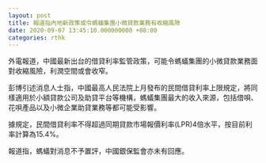 ```yaml
---
layout: post
title: 報道指內地新政策或令螞蟻集團小微貸款業務有收縮風險
date: 2020-09-07 13:45:10.000000000 +08:00
categories: rthk
---
```


外電報道，中國最新出台的借貸利率監管政策，可能令螞蟻集團的小微貸款業務面對收縮風險，利潤空間或會收窄。

彭博引述消息人士指，中國最高人民法院上月發布的民間借貸利率上限規定，將同樣適用於小額貸款公司及助貸平台等機構，螞蟻集團最大的收入來源，包括借唄、花唄產品以及小微企業助貸業務等都可能受影響。

據規定，民間借貸利率不得超過同期貸款市場報價利率(LPR)4倍水平，按目前利率計算為15.4%。

報道指，螞蟻對消息不予置評，中國銀保監會亦未有回應。
